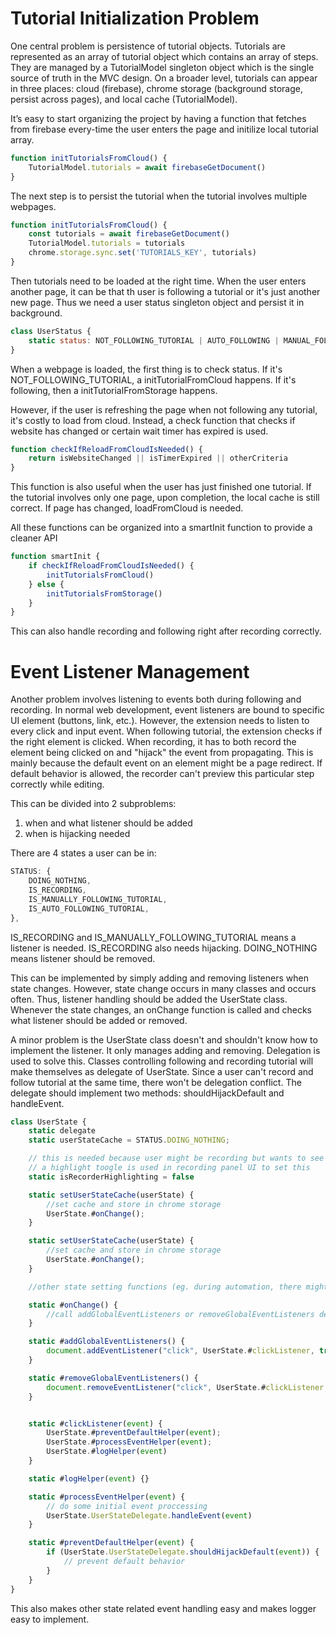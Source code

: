 # Tutorial Initialization Problem
One central problem is persistence of tutorial objects. Tutorials are represented as an array of tutorial object which contains an array of steps. They are managed by a TutorialModel singleton object which is the single source of truth in the MVC design. On a broader level, tutorials can appear in three places: cloud (firebase), chrome storage (background storage, persist across pages), and local cache (TutorialModel). 

It’s easy to start organizing the project by having a function that fetches from firebase every-time the user enters the page and initilize local tutorial array.

```javascript
function initTutorialsFromCloud() {
    TutorialModel.tutorials = await firebaseGetDocument()
}
```

The next step is to persist the tutorial when the tutorial involves multiple webpages. 

```javascript
function initTutorialsFromCloud() {
    const tutorials = await firebaseGetDocument()
    TutorialModel.tutorials = tutorials
    chrome.storage.sync.set('TUTORIALS_KEY', tutorials)
}
```

Then tutorials need to be loaded at the right time. When the user enters another page, it can be that th user is following a tutorial or it's just another new page. Thus we need a user status singleton object and persist it in background. 

```javascript
class UserStatus {
    static status: NOT_FOLLOWING_TUTORIAL | AUTO_FOLLOWING | MANUAL_FOLLOWING
}
```

When a webpage is loaded, the first thing is to check status. If it's NOT_FOLLOWING_TUTORIAL, a initTutorialFromCloud happens. If it's following, then a initTutorialFromStorage happens. 

However, if the user is refreshing the page when not following any tutorial, it's costly to load from cloud. Instead, a check function that checks if website has changed or certain wait timer has expired is used.

```javascript
function checkIfReloadFromCloudIsNeeded() {
    return isWebsiteChanged || isTimerExpired || otherCriteria
}
```

This function is also useful when the user has just finished one tutorial. If the tutorial involves only one page, upon completion, the local cache is still correct. If page has changed, loadFromCloud is needed. 

All these functions can be organized into a smartInit function to provide a cleaner API

```javascript
function smartInit {
    if checkIfReloadFromCloudIsNeeded() {
        initTutorialsFromCloud()
    } else {
        initTutorialsFromStorage()
    }
}
```

This can also handle recording and following right after recording correctly.

# Event Listener Management
Another problem involves listening to events both during following and recording. In normal web development, event listeners are bound to specific UI element (buttons, link, etc.). However, the extension needs to listen to every click and input event. When following tutorial, the extension checks if the right element is clicked. When recording, it has to both record the element being clicked on and "hijack" the event from propagating. This is mainly because the default event on an element might be a page redirect. If default behavior is allowed, the recorder can't preview this particular step correctly while editing. 

This can be divided into 2 subproblems:
1. when and what listener should be added
2. when is hijacking needed

There are 4 states a user can be in:
```js
STATUS: {
    DOING_NOTHING,
    IS_RECORDING,
    IS_MANUALLY_FOLLOWING_TUTORIAL,
    IS_AUTO_FOLLOWING_TUTORIAL,
},
```
IS_RECORDING and IS_MANUALLY_FOLLOWING_TUTORIAL means a listener is needed. IS_RECORDING also needs hijacking. DOING_NOTHING means listener should be removed.

This can be implemented by simply adding and removing listeners when state changes. However, state change occurs in many classes and occurs often. Thus, listener handling should be added the UserState class. Whenever the state changes, an onChange function is called and checks what listener should be added or removed. 

A minor problem is the UserState class doesn't and shouldn't know how to implement the listener. It only manages adding and removing. Delegation is used to solve this. Classes controlling following and recording tutorial will make themselves as delegate of UserState. Since a user can't record and follow tutorial at the same time, there won't be delegation conflict. The delegate should implement two methods: shouldHijackDefault and handleEvent. 

```js
class UserState {
    static delegate
    static userStateCache = STATUS.DOING_NOTHING;

    // this is needed because user might be recording but wants to see default behaviors.
    // a highlight toogle is used in recording panel UI to set this
    static isRecorderHighlighting = false

    static setUserStateCache(userState) {
        //set cache and store in chrome storage
        UserState.#onChange();
    }

    static setUserStateCache(userState) {
        //set cache and store in chrome storage
        UserState.#onChange();
    }

    //other state setting functions (eg. during automation, there might be a required textfiled and a listener is needed, but right after the field is completed, listener should be removed since automation shouldn't listen to events)

    static #onChange() {
        //call addGlobalEventListeners or removeGlobalEventListeners depending on state
    }

    static #addGlobalEventListeners() {
        document.addEventListener("click", UserState.#clickListener, true);
    }

    static #removeGlobalEventListeners() {
        document.removeEventListener("click", UserState.#clickListener, true);
    }


    static #clickListener(event) {
        UserState.#preventDefaultHelper(event);
        UserState.#processEventHelper(event);
        UserState.#logHelper(event)
    }

    static #logHelper(event) {}

    static #processEventHelper(event) {
        // do some initial event proccessing
        UserState.UserStateDelegate.handleEvent(event)
    }

    static #preventDefaultHelper(event) {
        if (UserState.UserStateDelegate.shouldHijackDefault(event)) {
            // prevent default behavior
        }
    }
}
```

This also makes other state related event handling easy and makes logger easy to implement. 